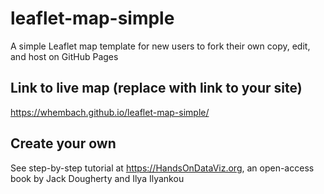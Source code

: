 # leaflet-map-simple
A simple Leaflet map template for new users to fork their own copy, edit, and host on GitHub Pages

## Link to live map (replace with link to your site)
https://whembach.github.io/leaflet-map-simple/

## Create your own
See step-by-step tutorial at https://HandsOnDataViz.org, an open-access book by Jack Dougherty and Ilya Ilyankou
